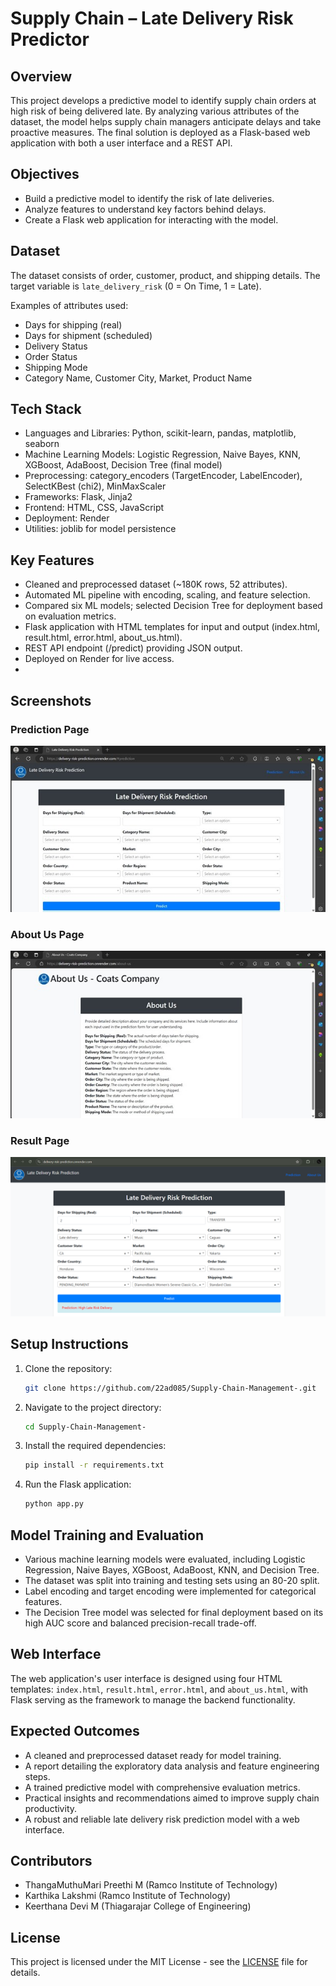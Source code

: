 # Supply Chain – Late Delivery Risk Predictor

## Overview
This project develops a predictive model to identify supply chain orders at high risk of being delivered late. By analyzing various attributes of the dataset, the model helps supply chain managers anticipate delays and take proactive measures. The final solution is deployed as a Flask-based web application with both a user interface and a REST API.

## Objectives
- Build a predictive model to identify the risk of late deliveries.
- Analyze features to understand key factors behind delays.
- Create a Flask web application for interacting with the model.

## Dataset
The dataset consists of order, customer, product, and shipping details. The target variable is `late_delivery_risk` (0 = On Time, 1 = Late).

Examples of attributes used:
- Days for shipping (real)
- Days for shipment (scheduled)
- Delivery Status
- Order Status
- Shipping Mode
- Category Name, Customer City, Market, Product Name

## Tech Stack
- Languages and Libraries: Python, scikit-learn, pandas, matplotlib, seaborn
- Machine Learning Models: Logistic Regression, Naive Bayes, KNN, XGBoost, AdaBoost, Decision Tree (final model)
- Preprocessing: category_encoders (TargetEncoder, LabelEncoder), SelectKBest (chi2), MinMaxScaler
- Frameworks: Flask, Jinja2
- Frontend: HTML, CSS, JavaScript
- Deployment: Render
- Utilities: joblib for model persistence

## Key Features
- Cleaned and preprocessed dataset (~180K rows, 52 attributes).
- Automated ML pipeline with encoding, scaling, and feature selection.
- Compared six ML models; selected Decision Tree for deployment based on evaluation metrics.
- Flask application with HTML templates for input and output (index.html, result.html, error.html, about_us.html).
- REST API endpoint (/predict) providing JSON output.
- Deployed on Render for live access.
- 
## Screenshots

### Prediction Page
![Prediction Page](prediction.jpg)

### About Us Page
![About Us Page](aboutus.jpg)

### Result Page
![Result Page](result.png)


## Setup Instructions
1. Clone the repository:
    ```bash
    git clone https://github.com/22ad085/Supply-Chain-Management-.git
    ```
2. Navigate to the project directory:
    ```bash
    cd Supply-Chain-Management-
    ```
3. Install the required dependencies:
    ```bash
    pip install -r requirements.txt
    ```
4. Run the Flask application:
    ```bash
    python app.py
    ```

## Model Training and Evaluation
- Various machine learning models were evaluated, including Logistic Regression, Naive Bayes, XGBoost, AdaBoost, KNN, and Decision Tree.
- The dataset was split into training and testing sets using an 80-20 split.
- Label encoding and target encoding were implemented for categorical features.
- The Decision Tree model was selected for final deployment based on its high AUC score and balanced precision-recall trade-off.

## Web Interface
The web application's user interface is designed using four HTML templates: `index.html`, `result.html`, `error.html`, and `about_us.html`, with Flask serving as the framework to manage the backend functionality.

## Expected Outcomes
- A cleaned and preprocessed dataset ready for model training.
- A report detailing the exploratory data analysis and feature engineering steps.
- A trained predictive model with comprehensive evaluation metrics.
- Practical insights and recommendations aimed to improve supply chain productivity.
- A robust and reliable late delivery risk prediction model with a web interface.

## Contributors
- ThangaMuthuMari Preethi M (Ramco Institute of Technology)
- Karthika Lakshmi (Ramco Institute of Technology)
- Keerthana Devi M (Thiagarajar College of Engineering)

## License
This project is licensed under the MIT License - see the [LICENSE](LICENSE) file for details.
